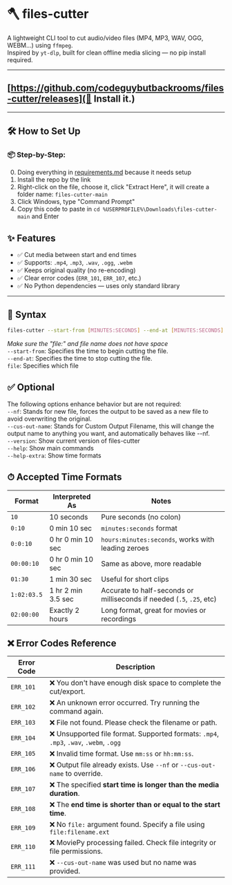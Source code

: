 # 🪓 files-cutter

A lightweight CLI tool to cut audio/video files (MP4, MP3, WAV, OGG, WEBM...) using `ffmpeg`.  
Inspired by `yt-dlp`, built for clean offline media slicing — no pip install required.

---

## [https://github.com/codeguybutbackrooms/files-cutter/releases](📁 Install it.)
---
## 🛠️ How to Set Up
### 📦 Step-by-Step:
0. Doing everything in <a href="https://github.com/codeguybutbackrooms/files-cutter/edit/main/requirements.md">requirements.md</a> because it needs setup
1. Install the repo by the link
2. Right-click on the file, choose it, click "Extract Here", it will create a folder name: `files-cutter-main`
3. Click Windows, type "Command Prompt"
4. Copy this code to paste in ```cd %USERPROFILE%\Downloads\files-cutter-main``` and Enter

## ✨ Features

- ✅ Cut media between start and end times
- ✅ Supports: `.mp4`, `.mp3`, `.wav`, `.ogg`, `.webm`
- ✅ Keeps original quality (no re-encoding)
- ✅ Clear error codes (`ERR_101`, `ERR_107`, etc.)
- ✅ No Python dependencies — uses only standard library

---

## 🧾 Syntax

```bash
files-cutter --start-from [MINUTES:SECONDS] --end-at [MINUTES:SECONDS] file:[NAME].example
```
*Make sure the "file:" and file name does not have space* <br>
`--start-from`: Specifies the time to begin cutting the file. <br>
`--end-at`: Specifies the time to stop cutting the file. <br>
`file`: Specifies which file <br>

## ✅ Optional
The following options enhance behavior but are not required: <br>
`--nf`: Stands for new file, forces the output to be saved as a new file to avoid overwriting the original. <br>
`--cus-out-name`: Stands for Custom Output Filename, this will change the output name to anything you want, and automatically behaves like --nf. <br>
`--version`: Show current version of files-cutter <br>
`--help`: Show main commands <br>
`--help-extra`: Show time formats <br>



## ⏱ Accepted Time Formats
| Format      | Interpreted As     | Notes                                                                 |
| ----------- | ------------------ | --------------------------------------------------------------------- |
| `10`        | 10 seconds         | Pure seconds (no colon)                                               |
| `0:10`      | 0 min 10 sec       | `minutes:seconds` format                                              |
| `0:0:10`    | 0 hr 0 min 10 sec  | `hours:minutes:seconds`, works with leading zeroes                    |
| `00:00:10`  | 0 hr 0 min 10 sec  | Same as above, more readable                                          |
| `01:30`     | 1 min 30 sec       | Useful for short clips                                                |
| `1:02:03.5` | 1 hr 2 min 3.5 sec | Accurate to half-seconds or milliseconds if needed (`.5`, `.25`, etc) |
| `02:00:00`  | Exactly 2 hours    | Long format, great for movies or recordings                           |


## ❌ Error Codes Reference
| Error Code | Description                                                                           |
| ---------- | ------------------------------------------------------------------------------------- |
| `ERR_101`  | ❌ You don't have enough disk space to complete the cut/export.                        |
| `ERR_102`  | ❌ An unknown error occurred. Try running the command again.                           |
| `ERR_103`  | ❌ File not found. Please check the filename or path.                                  |
| `ERR_104`  | ❌ Unsupported file format. Supported formats: `.mp4`, `.mp3`, `.wav`, `.webm`, `.ogg` |
| `ERR_105`  | ❌ Invalid time format. Use `mm:ss` or `hh:mm:ss`.                                     |
| `ERR_106`  | ❌ Output file already exists. Use `--nf` or `--cus-out-name` to override.             |
| `ERR_107`  | ❌ The specified **start time is longer than the media duration**.                     |
| `ERR_108`  | ❌ The **end time is shorter than or equal to the start time**.                        |
| `ERR_109`  | ❌ No `file:` argument found. Specify a file using `file:filename.ext`                 |
| `ERR_110`  | ❌ MoviePy processing failed. Check file integrity or file permissions.                |
| `ERR_111`  | ❌ `--cus-out-name` was used but no name was provided.                                 |
